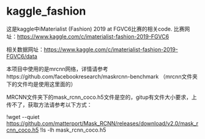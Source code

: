 # kaggle_fashion
这是kaggle中iMaterialist (Fashion) 2019 at FGVC6比赛的相关code.
比赛网址：https://www.kaggle.com/c/imaterialist-fashion-2019-FGVC6

相关数据网址：https://www.kaggle.com/c/imaterialist-fashion-2019-FGVC6/data


本项目中使用的是mrcnn网络，详情请参考https://github.com/facebookresearch/maskrcnn-benchmark  （mrcnn文件夹下的文件均是使用这里面的）

MRCNN文件夹下的mask_rcnn_coco.h5文件是空的，gitup有文件大小要求，上传不了，获取方法请参考以下方式：

!wget --quiet https://github.com/matterport/Mask_RCNN/releases/download/v2.0/mask_rcnn_coco.h5
!ls -lh mask_rcnn_coco.h5
